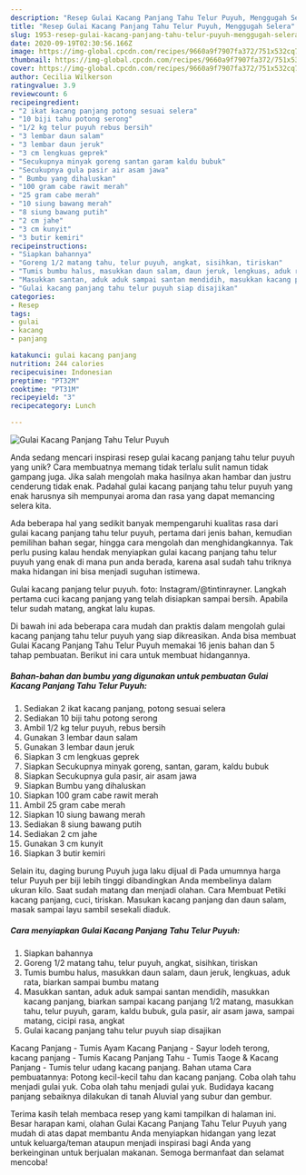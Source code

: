 ```yaml
---
description: "Resep Gulai Kacang Panjang Tahu Telur Puyuh, Menggugah Selera"
title: "Resep Gulai Kacang Panjang Tahu Telur Puyuh, Menggugah Selera"
slug: 1953-resep-gulai-kacang-panjang-tahu-telur-puyuh-menggugah-selera
date: 2020-09-19T02:30:56.166Z
image: https://img-global.cpcdn.com/recipes/9660a9f7907fa372/751x532cq70/gulai-kacang-panjang-tahu-telur-puyuh-foto-resep-utama.jpg
thumbnail: https://img-global.cpcdn.com/recipes/9660a9f7907fa372/751x532cq70/gulai-kacang-panjang-tahu-telur-puyuh-foto-resep-utama.jpg
cover: https://img-global.cpcdn.com/recipes/9660a9f7907fa372/751x532cq70/gulai-kacang-panjang-tahu-telur-puyuh-foto-resep-utama.jpg
author: Cecilia Wilkerson
ratingvalue: 3.9
reviewcount: 6
recipeingredient:
- "2 ikat kacang panjang potong sesuai selera"
- "10 biji tahu potong serong"
- "1/2 kg telur puyuh rebus bersih"
- "3 lembar daun salam"
- "3 lembar daun jeruk"
- "3 cm lengkuas geprek"
- "Secukupnya minyak goreng santan garam kaldu bubuk"
- "Secukupnya gula pasir air asam jawa"
- " Bumbu yang dihaluskan"
- "100 gram cabe rawit merah"
- "25 gram cabe merah"
- "10 siung bawang merah"
- "8 siung bawang putih"
- "2 cm jahe"
- "3 cm kunyit"
- "3 butir kemiri"
recipeinstructions:
- "Siapkan bahannya"
- "Goreng 1/2 matang tahu, telur puyuh, angkat, sisihkan, tiriskan"
- "Tumis bumbu halus, masukkan daun salam, daun jeruk, lengkuas, aduk rata, biarkan sampai bumbu matang"
- "Masukkan santan, aduk aduk sampai santan mendidih, masukkan kacang panjang, biarkan sampai kacang panjang 1/2 matang, masukkan tahu, telur puyuh, garam, kaldu bubuk, gula pasir, air asam jawa, sampai matang, cicipi rasa, angkat"
- "Gulai kacang panjang tahu telur puyuh siap disajikan"
categories:
- Resep
tags:
- gulai
- kacang
- panjang

katakunci: gulai kacang panjang 
nutrition: 244 calories
recipecuisine: Indonesian
preptime: "PT32M"
cooktime: "PT31M"
recipeyield: "3"
recipecategory: Lunch

---
```



![Gulai Kacang Panjang Tahu Telur Puyuh](https://img-global.cpcdn.com/recipes/9660a9f7907fa372/751x532cq70/gulai-kacang-panjang-tahu-telur-puyuh-foto-resep-utama.jpg)

Anda sedang mencari inspirasi resep gulai kacang panjang tahu telur puyuh yang unik? Cara membuatnya memang tidak terlalu sulit namun tidak gampang juga. Jika salah mengolah maka hasilnya akan hambar dan justru cenderung tidak enak. Padahal gulai kacang panjang tahu telur puyuh yang enak harusnya sih mempunyai aroma dan rasa yang dapat memancing selera kita.

Ada beberapa hal yang sedikit banyak mempengaruhi kualitas rasa dari gulai kacang panjang tahu telur puyuh, pertama dari jenis bahan, kemudian pemilihan bahan segar, hingga cara mengolah dan menghidangkannya. Tak perlu pusing kalau hendak menyiapkan gulai kacang panjang tahu telur puyuh yang enak di mana pun anda berada, karena asal sudah tahu triknya maka hidangan ini bisa menjadi suguhan istimewa.

Gulai kacang panjang telur puyuh. foto: Instagram/@tintinrayner. Langkah pertama cuci kacang panjang yang telah disiapkan sampai bersih. Apabila telur sudah matang, angkat lalu kupas.


Di bawah ini ada beberapa cara mudah dan praktis dalam mengolah gulai kacang panjang tahu telur puyuh yang siap dikreasikan. Anda bisa membuat Gulai Kacang Panjang Tahu Telur Puyuh memakai 16 jenis bahan dan 5 tahap pembuatan. Berikut ini cara untuk membuat hidangannya.

<!--inarticleads1-->

##### Bahan-bahan dan bumbu yang digunakan untuk pembuatan Gulai Kacang Panjang Tahu Telur Puyuh:

1. Sediakan 2 ikat kacang panjang, potong sesuai selera
1. Sediakan 10 biji tahu potong serong
1. Ambil 1/2 kg telur puyuh, rebus bersih
1. Gunakan 3 lembar daun salam
1. Gunakan 3 lembar daun jeruk
1. Siapkan 3 cm lengkuas geprek
1. Siapkan Secukupnya minyak goreng, santan, garam, kaldu bubuk
1. Siapkan Secukupnya gula pasir, air asam jawa
1. Siapkan  Bumbu yang dihaluskan
1. Siapkan 100 gram cabe rawit merah
1. Ambil 25 gram cabe merah
1. Siapkan 10 siung bawang merah
1. Sediakan 8 siung bawang putih
1. Sediakan 2 cm jahe
1. Gunakan 3 cm kunyit
1. Siapkan 3 butir kemiri


Selain itu, daging burung Puyuh juga laku dijual di Pada umumnya harga telur Puyuh per biji lebih tinggi dibandingkan Anda membelinya dalam ukuran kilo. Saat sudah matang dan menjadi olahan. Cara Membuat Petiki kacang panjang, cuci, tiriskan. Masukan kacang panjang dan daun salam, masak sampai layu sambil sesekali diaduk. 

<!--inarticleads2-->

##### Cara menyiapkan Gulai Kacang Panjang Tahu Telur Puyuh:

1. Siapkan bahannya
1. Goreng 1/2 matang tahu, telur puyuh, angkat, sisihkan, tiriskan
1. Tumis bumbu halus, masukkan daun salam, daun jeruk, lengkuas, aduk rata, biarkan sampai bumbu matang
1. Masukkan santan, aduk aduk sampai santan mendidih, masukkan kacang panjang, biarkan sampai kacang panjang 1/2 matang, masukkan tahu, telur puyuh, garam, kaldu bubuk, gula pasir, air asam jawa, sampai matang, cicipi rasa, angkat
1. Gulai kacang panjang tahu telur puyuh siap disajikan


Kacang Panjang - Tumis Ayam Kacang Panjang - Sayur lodeh terong, kacang panjang - Tumis Kacang Panjang Tahu - Tumis Taoge &amp; Kacang Panjang - Tumis telur udang kacang panjang. Bahan utama Cara pembuatannya: Potong kecil-kecil tahu dan kacang panjang. Coba olah tahu menjadi gulai yuk. Coba olah tahu menjadi gulai yuk. Budidaya kacang panjang sebaiknya dilakukan di tanah Aluvial yang subur dan gembur. 

Terima kasih telah membaca resep yang kami tampilkan di halaman ini. Besar harapan kami, olahan Gulai Kacang Panjang Tahu Telur Puyuh yang mudah di atas dapat membantu Anda menyiapkan hidangan yang lezat untuk keluarga/teman ataupun menjadi inspirasi bagi Anda yang berkeinginan untuk berjualan makanan. Semoga bermanfaat dan selamat mencoba!
